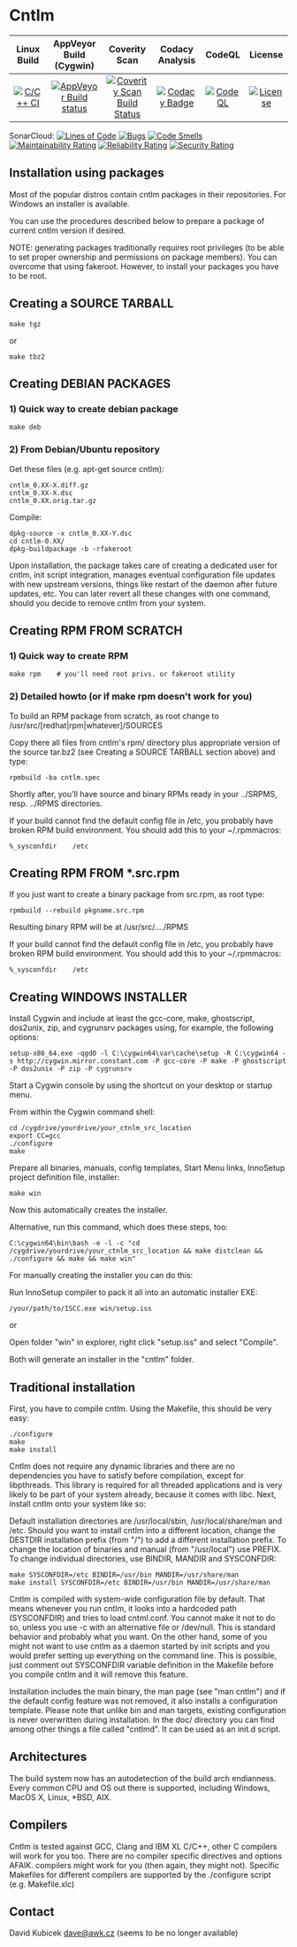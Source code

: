 # Cntlm

|Linux Build|AppVeyor Build (Cygwin)|Coverity Scan|Codacy Analysis|CodeQL|License|
|:--:|:--:|:--:|:--:|:--:|:--:|
|[![C/C++ CI](https://github.com/versat/cntlm/actions/workflows/c-cpp.yml/badge.svg)](https://github.com/versat/cntlm/actions/workflows/c-cpp.yml)|[![AppVeyor Build status](https://ci.appveyor.com/api/projects/status/rthu5vjr0ksalyls/branch/master?svg=true)](https://ci.appveyor.com/project/versat/cntlm/branch/master)|[![Coverity Scan Build Status](https://img.shields.io/coverity/scan/15940.svg)](https://scan.coverity.com/projects/versat-cntlm)|[![Codacy Badge](https://app.codacy.com/project/badge/Grade/c506885b133047d38cd2c9dd4505320b)](https://app.codacy.com/gh/versat/cntlm/dashboard?utm_source=gh&utm_medium=referral&utm_content=&utm_campaign=Badge_grade)|[![CodeQL](https://github.com/versat/cntlm/actions/workflows/codeql-analysis.yml/badge.svg)](https://github.com/versat/cntlm/actions/workflows/codeql-analysis.yml)|[![License](https://img.shields.io/badge/license-GPL2.0-blue.svg)](https://opensource.org/licenses/GPL-2.0)|

SonarCloud:
[![Lines of Code](https://sonarcloud.io/api/project_badges/measure?project=versat_cntlm&metric=ncloc)](https://sonarcloud.io/dashboard?id=versat_cntlm)
[![Bugs](https://sonarcloud.io/api/project_badges/measure?project=versat_cntlm&metric=bugs)](https://sonarcloud.io/dashboard?id=versat_cntlm)
[![Code Smells](https://sonarcloud.io/api/project_badges/measure?project=versat_cntlm&metric=code_smells)](https://sonarcloud.io/dashboard?id=versat_cntlm)
[![Maintainability Rating](https://sonarcloud.io/api/project_badges/measure?project=versat_cntlm&metric=sqale_rating)](https://sonarcloud.io/dashboard?id=versat_cntlm)
[![Reliability Rating](https://sonarcloud.io/api/project_badges/measure?project=versat_cntlm&metric=reliability_rating)](https://sonarcloud.io/dashboard?id=versat_cntlm)
[![Security Rating](https://sonarcloud.io/api/project_badges/measure?project=versat_cntlm&metric=security_rating)](https://sonarcloud.io/dashboard?id=versat_cntlm)

## Installation using packages

Most of the popular distros contain cntlm packages in their repositories.
For Windows an installer is available.

You can use the procedures described below to prepare a package of current cntlm
version if desired.

NOTE: generating packages traditionally requires root privileges (to be able to set
proper ownership and permissions on package members). You can overcome that using
fakeroot. However, to install your packages you have to be root.

## Creating a SOURCE TARBALL

    make tgz

or

    make tbz2

## Creating DEBIAN PACKAGES

### 1) Quick way to create debian package

    make deb

### 2) From Debian/Ubuntu repository

Get these files (e.g. apt-get source cntlm):

    cntlm_0.XX-X.diff.gz
    cntlm_0.XX-X.dsc
    cntlm_0.XX.orig.tar.gz

Compile:

    dpkg-source -x cntlm_0.XX-Y.dsc
    cd cntlm-0.XX/
    dpkg-buildpackage -b -rfakeroot

Upon installation, the package takes care of creating a dedicated user for
cntlm, init script integration, manages eventual configuration file updates
with new upstream versions, things like restart of the daemon after future
updates, etc. You can later revert all these changes with one command, should
you decide to remove cntlm from your system.

## Creating RPM FROM SCRATCH

### 1) Quick way to create RPM

    make rpm    # you'll need root privs. or fakeroot utility

### 2) Detailed howto (or if make rpm doesn't work for you)

To build an RPM package from scratch, as root change to
/usr/src/[redhat|rpm|whatever]/SOURCES

Copy there all files from cntlm's rpm/ directory plus appropriate version of
the source tar.bz2 (see Creating a SOURCE TARBALL section above) and type:

    rpmbuild -ba cntlm.spec

Shortly after, you'll have source and binary RPMs ready in your ../SRPMS, resp.
../RPMS directories.

If your build cannot find the default config file in /etc, you probably have
broken RPM build environment. You should add this to your ~/.rpmmacros:

    %_sysconfdir    /etc

## Creating RPM FROM *.src.rpm

If you just want to create a binary package from src.rpm, as root type:

    rpmbuild --rebuild pkgname.src.rpm

Resulting binary RPM will be at /usr/src/..../RPMS

If your build cannot find the default config file in /etc, you probably have
broken RPM build environment. You should add this to your ~/.rpmmacros:

    %_sysconfdir    /etc

## Creating WINDOWS INSTALLER

Install Cygwin and include at least the gcc-core, make, ghostscript, dos2unix, zip, and cygrunsrv
packages using, for example, the following options:

    setup-x86_64.exe -qgdO -l C:\cygwin64\var\cache\setup -R C:\cygwin64 -s http://cygwin.mirror.constant.com -P gcc-core -P make -P ghostscript -P dos2unix -P zip -P cygrunsrv

Start a Cygwin console by using the shortcut on your desktop or startup menu.

From within the Cygwin command shell:

    cd /cygdrive/yourdrive/your_ctnlm_src_location
    export CC=gcc
    ./configure
    make

Prepare all binaries, manuals, config templates, Start Menu links, InnoSetup
project definition file, installer:

    make win

Now this automatically creates the installer.

Alternative, run this command, which does these steps, too:

    C:\cygwin64\bin\bash -e -l -c "cd /cygdrive/yourdrive/your_ctnlm_src_location && make distclean && ./configure && make && make win"

For manually creating the installer you can do this:

Run InnoSetup compiler to pack it all into an automatic installer EXE:

    /your/path/to/ISCC.exe win/setup.iss

or

Open folder "win" in explorer, right click "setup.iss" and select "Compile".

Both will generate an installer in the "cntlm" folder.

## Traditional installation

First, you have to compile cntlm. Using the Makefile, this should be very easy:

    ./configure
    make
    make install

Cntlm does not require any dynamic libraries and there are no dependencies you
have to satisfy before compilation, except for libpthreads. This library is
required for all threaded applications and is very likely to be part of your
system already, because it comes with libc. Next, install cntlm onto your
system like so:

Default installation directories are /usr/local/sbin, /usr/local/share/man and /etc.
Should you want to install cntlm into a different location, change the DESTDIR
installation prefix (from "/") to add a different installation prefix.
To change the location of binaries and manual (from "/usr/local") use PREFIX.
To change individual directories, use BINDIR, MANDIR and SYSCONFDIR:

    make SYSCONFDIR=/etc BINDIR=/usr/bin MANDIR=/usr/share/man
    make install SYSCONFDIR=/etc BINDIR=/usr/bin MANDIR=/usr/share/man

Cntlm is compiled with system-wide configuration file by default. That means
whenever you run cntlm, it looks into a hardcoded path (SYSCONFDIR) and tries
to load cntml.conf. You cannot make it not to do so, unless you use -c with an
alternative file or /dev/null. This is standard behavior and probably what you
want. On the other hand, some of you might not want to use cntlm as a daemon
started by init scripts and you would prefer setting up everything on the
command line. This is possible, just comment out SYSCONFDIR variable definition
in the Makefile before you compile cntlm and it will remove this feature.

Installation includes the main binary, the man page (see "man cntlm") and if
the default config feature was not removed, it also installs a configuration
template. Please note that unlike bin and man targets, existing configuration
is never overwritten during installation. In the doc/ directory you can find
among other things a file called "cntlmd". It can be used as an init.d script.

## Architectures

The build system now has an autodetection of the build arch endianness. Every
common CPU and OS out there is supported, including Windows, MacOS X, Linux,
*BSD, AIX.

## Compilers

Cntlm is tested against GCC, Clang and IBM XL C/C++, other C compilers will work
for you too. There are no compiler specific directives and options AFAIK.
compilers might work for you (then again, they might not). Specific
Makefiles for different compilers are supported by the ./configure script
(e.g. Makefile.xlc)

## Contact

David Kubicek <dave@awk.cz> (seems to be no longer available)
